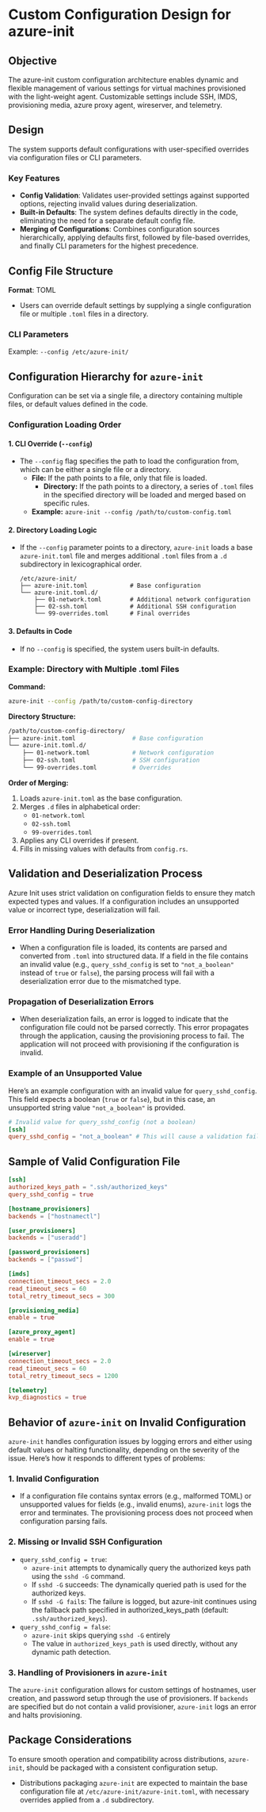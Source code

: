 # Custom Configuration Design for azure-init

## Objective

The azure-init custom configuration architecture enables dynamic and flexible management of various settings for virtual machines provisioned with the light-weight agent. Customizable settings include SSH, IMDS, provisioning media, azure proxy agent, wireserver, and telemetry.

## Design

The system supports default configurations with user-specified overrides via configuration files or CLI parameters.

### Key Features

- **Config Validation**: Validates user-provided settings against supported options, rejecting invalid values during deserialization.
- **Built-in Defaults**: The system defines defaults directly in the code, eliminating the need for a separate default config file.
- **Merging of Configurations**: Combines configuration sources hierarchically, applying defaults first, followed by file-based overrides, and finally CLI parameters for the highest precedence.

## Config File Structure

**Format**: TOML

- Users can override default settings by supplying a single configuration file or multiple `.toml` files in a directory.

### CLI Parameters

Example: `--config /etc/azure-init/`

## Configuration Hierarchy for `azure-init`

Configuration can be set via a single file, a directory containing multiple files, or default values defined in the code.

### Configuration Loading Order

#### 1. CLI Override (`--config`)

- The `--config` flag specifies the path to load the configuration from, which can be either a single file or a directory.
  - **File:** If the path points to a file, only that file is loaded.
    - **Directory:** If the path points to a directory, a series of `.toml` files in the specified directory will be loaded and merged based on specific rules.
  - **Example:** `azure-init --config /path/to/custom-config.toml`

#### 2. Directory Loading Logic

- If the `--config` parameter points to a directory, `azure-init` loads a base `azure-init.toml` file and merges additional `.toml` files from a `.d` subdirectory in lexicographical order.

     ```text
     /etc/azure-init/
     ├── azure-init.toml            # Base configuration
     └── azure-init.toml.d/
         ├── 01-network.toml        # Additional network configuration
         ├── 02-ssh.toml            # Additional SSH configuration
         └── 99-overrides.toml      # Final overrides
     ```

#### 3. Defaults in Code

- If no `--config` is specified, the system users built-in defaults.

### Example: Directory with Multiple .toml Files

**Command:**

```sh
azure-init --config /path/to/custom-config-directory
```

**Directory Structure:**

```bash
/path/to/custom-config-directory/
├── azure-init.toml                # Base configuration
└── azure-init.toml.d/
    ├── 01-network.toml            # Network configuration
    ├── 02-ssh.toml                # SSH configuration
    └── 99-overrides.toml          # Overrides
```

**Order of Merging:**

1. Loads `azure-init.toml` as the base configuration.
2. Merges `.d` files in alphabetical order:
   - `01-network.toml`
   - `02-ssh.toml`
   - `99-overrides.toml`
3. Applies any CLI overrides if present.
4. Fills in missing values with defaults from `config.rs`.

## Validation and Deserialization Process

Azure Init uses strict validation on configuration fields to ensure they match expected types and values. If a configuration includes an unsupported value or incorrect type, deserialization will fail.

### Error Handling During Deserialization

- When a configuration file is loaded, its contents are parsed and converted from `.toml` into structured data. If a field in the file contains an invalid value (e.g., `query_sshd_config` is set to `"not_a_boolean"` instead of `true` or `false`), the parsing process will fail with a deserialization error due to the mismatched type.

### Propagation of Deserialization Errors

- When deserialization fails, an error is logged to indicate that the configuration file could not be parsed correctly. This error propagates through the application, causing the provisioning process to fail. The application will not proceed with provisioning if the configuration is invalid.

### Example of an Unsupported Value

Here’s an example configuration with an invalid value for `query_sshd_config`. This field expects a boolean (`true` or `false`), but in this case, an unsupported string value `"not_a_boolean"` is provided.

```toml
# Invalid value for query_sshd_config (not a boolean)
[ssh]
query_sshd_config = "not_a_boolean" # This will cause a validation failure
```

## Sample of Valid Configuration File

```toml
[ssh]
authorized_keys_path = ".ssh/authorized_keys"
query_sshd_config = true

[hostname_provisioners]
backends = ["hostnamectl"]

[user_provisioners]
backends = ["useradd"]

[password_provisioners]
backends = ["passwd"]

[imds]
connection_timeout_secs = 2.0
read_timeout_secs = 60
total_retry_timeout_secs = 300

[provisioning_media]
enable = true

[azure_proxy_agent]
enable = true

[wireserver]
connection_timeout_secs = 2.0
read_timeout_secs = 60
total_retry_timeout_secs = 1200

[telemetry]
kvp_diagnostics = true
```

## Behavior of `azure-init` on Invalid Configuration

`azure-init` handles configuration issues by logging errors and either using default values or halting functionality, depending on the severity of the issue. Here’s how it responds to different types of problems:

### 1. Invalid Configuration

- If a configuration file contains syntax errors (e.g., malformed TOML) or unsupported values for fields (e.g., invalid enums),  `azure-init` logs the error and terminates. The provisioning process does not proceed when configuration parsing fails.

### 2. Missing or Invalid SSH Configuration

- `query_sshd_config = true`:
  - `azure-init` attempts to dynamically query the authorized keys path using the `sshd -G` command.
  - If `sshd -G` succeeds: The dynamically queried path is used for the authorized keys.
  - If `sshd -G fail`s: The failure is logged, but azure-init continues using the fallback path specified in authorized_keys_path (default: `.ssh/authorized_keys`).
- `query_sshd_config = false`:
  - `azure-init` skips querying `sshd -G` entirely
  - The value in `authorized_keys_path` is used directly, without any dynamic path detection.

### 3. Handling of Provisioners in `azure-init`

The `azure-init` configuration allows for custom settings of hostnames, user creation, and password setup through the use of provisioners. If `backends` are specified but do not contain a valid provisioner, `azure-init` logs an error  and halts provisioning.

## Package Considerations

To ensure smooth operation and compatibility across distributions, `azure-init`, should be packaged with a consistent configuration setup.

- Distributions packaging `azure-init` are expected to maintain the base configuration file at `/etc/azure-init/azure-init.toml`, with necessary overrides applied from a `.d` subdirectory.
